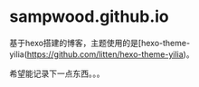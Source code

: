 # sampwood.github.io
基于hexo搭建的博客，主题使用的是[hexo-theme-yilia(https://github.com/litten/hexo-theme-yilia)。

希望能记录下一点东西。。。
